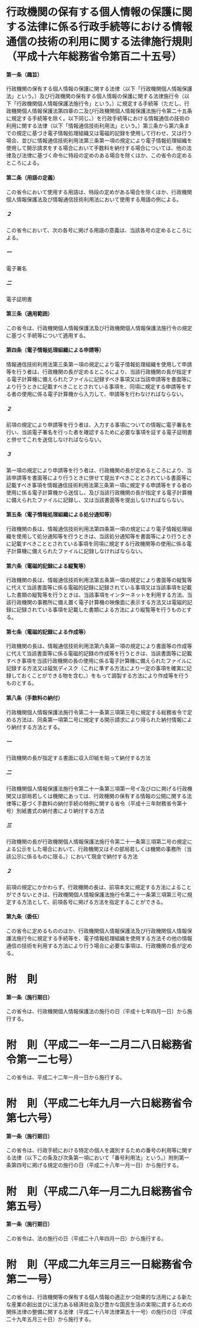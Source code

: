 # 行政機関の保有する個人情報の保護に関する法律に係る行政手続等における情報通信の技術の利用に関する法律施行規則（平成十六年総務省令第百二十五号）
#### 第一条（趣旨）
行政機関の保有する個人情報の保護に関する法律（以下「行政機関個人情報保護法」という。）及び行政機関の保有する個人情報の保護に関する法律施行令（以下「行政機関個人情報保護法施行令」という。）に規定する手続等（ただし、行政機関個人情報保護法第四章の二及び行政機関個人情報保護法施行令第二十五条に規定する手続等を除く。以下同じ。）を行政手続等における情報通信の技術の利用に関する法律（以下「情報通信技術利用法」という。）第三条から第六条までの規定に基づき電子情報処理組織又は電磁的記録を使用して行わせ、又は行う場合、並びに情報通信技術利用法第三条第一項の規定により電子情報処理組織を使用して開示請求をする場合において手数料を納付する場合については、他の法律及び法律に基づく命令に特段の定めのある場合を除くほか、この省令の定めるところによる。
#### 第二条（用語の定義）
この省令において使用する用語は、特段の定めがある場合を除くほか、行政機関個人情報保護法及び情報通信技術利用法において使用する用語の例による。
##### ２
この省令において、次の各号に掲げる用語の意義は、当該各号の定めるところによる。
##### 一
電子署名
##### 二
電子証明書
#### 第三条（適用範囲）
この省令は、行政機関個人情報保護法及び行政機関個人情報保護法施行令の規定に基づく手続等について適用する。
#### 第四条（電子情報処理組織による申請等）
情報通信技術利用法第三条第一項の規定により電子情報処理組織を使用して申請等を行う者は、行政機関の長が定めるところにより、当該行政機関の長が指定する電子計算機に備えられたファイルに記録すべき事項又は当該申請等を書面等により行うときに記載すべきこととされている事項を、同項に規定する申請等をする者の使用に係る電子計算機から入力して、申請等を行わなければならない。
##### ２
前項の規定により申請等を行う者は、入力する事項についての情報に電子署名を行い、当該電子署名を行った者を確認するために必要な事項を証する電子証明書と併せてこれを送信しなければならない。
##### ３
第一項の規定により申請等を行う者は、行政機関の長が定めるところにより、当該申請等を書面等により行うときに併せて提出すべきこととされている書面等に記載すべき事項を情報通信技術利用法第三条第一項に規定する申請等をする者の使用に係る電子計算機から送信し、及び当該行政機関の長が指定する電子計算機に備えられたファイルに記録し、又は当該書面等を提出しなければならない。
#### 第五条（電子情報処理組織による処分通知等）
行政機関の長は、情報通信技術利用法第四条第一項の規定により電子情報処理組織を使用して処分通知等を行うときは、当該処分通知等を書面等により行うときに記載すべきこととされている事項を同項に規定する行政機関等の使用に係る電子計算機に備えられたファイルに記録しなければならない。
#### 第六条（電磁的記録による縦覧等）
行政機関の長は、情報通信技術利用法第五条第一項の規定により書面等の縦覧等に代えて当該書面等に係る電磁的記録に記録されている事項又は当該事項を記載した書類の縦覧等を行うときは、当該事項をインターネットを利用する方法、当該行政機関の事務所に備え置く電子計算機の映像面に表示する方法又は電磁的記録に記録されている事項を記載した書類による方法により縦覧等を行うものとする。
#### 第七条（電磁的記録による作成等）
行政機関の長は、情報通信技術利用法第六条第一項の規定により書面等の作成等に代えて当該書面等に係る電磁的記録の作成等を行うときは、当該書面等に記載すべき事項を当該行政機関の長の使用に係る電子計算機に備えられたファイルに記録する方法又は磁気ディスク（これに準ずる方法により一定の事項を確実に記録しておくことができる物を含む。）をもって調製する方法により作成等を行うものとする。
#### 第八条（手数料の納付）
行政機関個人情報保護法施行令第二十一条第三項第三号に規定する総務省令で定める方法は、同条第一項第二号に規定する開示請求により得られた納付情報により納付する方法とする。
##### 一
行政機関の長が指定する書面に収入印紙を貼って納付する方法
##### 二
行政機関個人情報保護法施行令第二十一条第三項第一号イ及びロに掲げる行政機関又は部局若しくは機関にあっては、行政機関の保有する情報の公開に関する法律等に基づく手数料の納付手続の特例に関する省令（平成十三年財務省令第十号）別紙書式の納付書により納付する方法
##### 三
行政機関の長が行政機関個人情報保護法施行令第二十一条第三項第二号の規定による公示をした場合において、行政機関又はその部局若しくは機関の事務所（当該公示に係るものに限る。）において現金で納付する方法
##### ２
前項の規定にかかわらず、行政機関の長は、前項本文に規定する方法によることができないときは、行政機関個人情報保護法施行令第二十一条第三項第三号に規定する方法として、前項各号に掲げる方法を指定することができる。
#### 第九条（委任）
この省令に定めるもののほか、行政機関個人情報保護法及び行政機関個人情報保護法施行令に規定する手続等を、電子情報処理組織を使用する方法その他の情報通信の技術を利用する方法により行う場合に必要な事項は、行政機関の長が定める。
# 附　則
#### 第一条（施行期日）
この省令は、行政機関個人情報保護法の施行の日（平成十七年四月一日）から施行する。
# 附　則（平成二一年一二月二八日総務省令第一二七号）
この省令は、平成二十二年一月一日から施行する。
# 附　則（平成二七年九月一六日総務省令第七六号）
#### 第一条（施行期日）
この省令は、行政手続における特定の個人を識別するための番号の利用等に関する法律（以下この条及び次条第一項において「番号利用法」という。）附則第一条第四号に掲げる規定の施行の日（平成二十八年一月一日）から施行する。
# 附　則（平成二八年一月二九日総務省令第五号）
#### 第一条（施行期日）
この省令は、法の施行の日（平成二十八年四月一日）から施行する。
# 附　則（平成二九年三月三一日総務省令第二一号）
この省令は、行政機関等の保有する個人情報の適正かつ効果的な活用による新たな産業の創出並びに活力ある経済社会及び豊かな国民生活の実現に資するための関係法律の整備に関する法律（平成二十八年法律第五十一号）の施行の日（平成二十九年五月三十日）から施行する。
